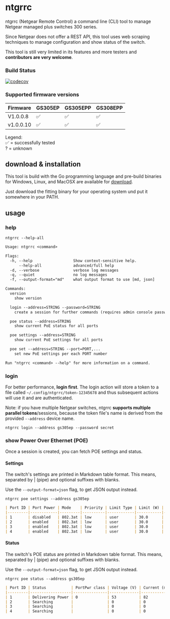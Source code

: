 # ntgrrc

ntgrrc (Netgear Remote Control) a command line (CLI) tool to manage Netgear managed plus switches 300 series.

Since Netgear does not offer a REST API, this tool uses web scraping techniques to
manage configuration and show status of the switch.

This tool is still very limited in its features and more testers and **contributors
are very welcome**.

### Build Status

[![codecov](https://codecov.io/gh/nitram509/ntgrrc/branch/main/graph/badge.svg?token=J5J6SQ0TPJ)](https://codecov.io/gh/nitram509/ntgrrc)


### Supported firmware versions

| Firmware  | GS305EP | GS305EPP | GS308EPP |
|-----------|---------|----------|----------|
| V1.0.0.8  | ✅       | ✅        | ✅        |
| v1.0.0.10 | ✅       | ✅        | ✅        |

Legend: \
✅ = successfully tested \
?  = unknown


## download & installation

This tool is build with the Go programming language
and pre-build binaries for Windows, Linux, and MacOSX are available for [download](https://github.com/nitram509/ntgrrc/releases).

Just download the fitting binary for your operating system und put it somewhere in your PATH.

## usage

### help

```shell
ntgrrc --help-all
```

<!-- MARKDOWN-AUTO-DOCS:START (CODE:src=./help.txt) -->
<!-- The below code snippet is automatically added from ./help.txt -->
```txt
Usage: ntgrrc <command>

Flags:
  -h, --help                  Show context-sensitive help.
      --help-all              advanced/full help
  -d, --verbose               verbose log messages
  -q, --quiet                 no log messages
  -f, --output-format="md"    what output format to use [md, json]

Commands:
  version
    show version

  login --address=STRING --password=STRING
    create a session for further commands (requires admin console password)

  poe status --address=STRING
    show current PoE status for all ports

  poe settings --address=STRING
    show current PoE settings for all ports

  poe set --address=STRING --port=PORT,...
    set new PoE settings per each PORT number

Run "ntgrrc <command> --help" for more information on a command.
```
<!-- MARKDOWN-AUTO-DOCS:END -->

### login

For better performance, **login first**.
The login action will store a token to a file called ```~/.config/ntgrrc/token-12345678```
and thus subsequent actions will use it and are authenticated.

Note: if you have multiple Netgear switches, ntgrrc **supports multiple parallel tokens**/sessions,
because the token file's name is derived from the provided ```--address``` device name.

```shell
ntgrrc login --address gs305ep --password secret
```


### show Power Over Ethernet (POE)

Once a session is created, you can fetch POE settings and status.

#### Settings 

The switch's settings are printed in Markdown table format.
This means, separated by | (pipe) and optional suffixes with blanks.

Use the ```--output-format=json``` flag, to get JSON output instead.

```ntgrrc poe settings --address gs305ep```

```markdown
| Port ID | Port Power | Mode    | Priority | Limit Type | Limit (W) | Type     |
|---------|------------|---------|----------|------------|-----------|----------|
| 1       | disabled   | 802.3at | low      | user       | 30.0      | IEEE 802 |
| 2       | enabled    | 802.3at | low      | user       | 30.0      | IEEE 802 |
| 3       | enabled    | 802.3at | low      | user       | 30.0      | IEEE 802 |
| 4       | enabled    | 802.3at | low      | user       | 30.0      | IEEE 802 |
```

#### Status

The switch's POE status are printed in Markdown table format.
This means, separated by | (pipe) and optional suffixes with blanks.

Use the ```--output-format=json``` flag, to get JSON output instead.

```ntgrrc poe status --address gs305ep```

```markdown
| Port ID | Status           | PortPwr class | Voltage (V) | Current (mA) | PortPwr (W) | Temp. (°C) | Error status |
|---------|------------------|---------------|-------------|--------------|-------------|------------|--------------|
| 1       | Delivering Power | 0             | 53          | 82           | 4.40        | 30         | No Error     |
| 2       | Searching        |               | 0           | 0            | 0.00        | 30         | No Error     |
| 3       | Searching        |               | 0           | 0            | 0.00        | 30         | No Error     |
| 4       | Searching        |               | 0           | 0            | 0.00        | 30         | No Error     |
```
